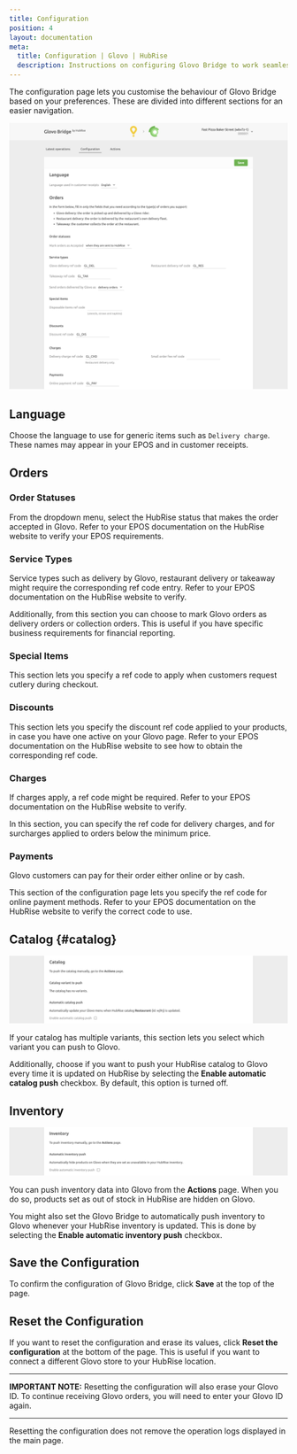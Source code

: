```yaml
---
title: Configuration
position: 4
layout: documentation
meta:
  title: Configuration | Glovo | HubRise
  description: Instructions on configuring Glovo Bridge to work seamlessly with Glovo and your EPOS or other apps connected to HubRise. Configuration is simple.
---
```


The configuration page lets you customise the behaviour of Glovo Bridge based on your preferences.
These are divided into different sections for an easier navigation.

![Glovo Bridge configuration page](./images/002-configuration-cropped.png)

## Language

Choose the language to use for generic items such as `Delivery charge`. These names may appear in your EPOS and in customer receipts.

## Orders

### Order Statuses

From the dropdown menu, select the HubRise status that makes the order accepted in Glovo.
Refer to your EPOS documentation on the HubRise website to verify your EPOS requirements.

### Service Types

Service types such as delivery by Glovo, restaurant delivery or takeaway might require the corresponding ref code entry. Refer to your EPOS documentation on the HubRise website to verify.

Additionally, from this section you can choose to mark Glovo orders as delivery orders or collection orders. This is useful if you have specific business requirements for financial reporting.

### Special Items

This section lets you specify a ref code to apply when customers request cutlery during checkout.

### Discounts

This section lets you specify the discount ref code applied to your products, in case you have one active on your Glovo page. Refer to your EPOS documentation on the HubRise website to see how to obtain the corresponding ref code.

### Charges

If charges apply, a ref code might be required. Refer to your EPOS documentation on the HubRise website to verify.

In this section, you can specify the ref code for delivery charges, and for surcharges applied to orders below the minimum price.

### Payments

Glovo customers can pay for their order either online or by cash.

This section of the configuration page lets you specify the ref code for online payment methods. Refer to your EPOS documentation on the HubRise website to verify the correct code to use.

## Catalog {#catalog}

![Glovo Bridge configuration page, Catalog section](./images/006-configuration-catalog.png)

If your catalog has multiple variants, this section lets you select which variant you can push to Glovo.

Additionally, choose if you want to push your HubRise catalog to Glovo every time it is updated on HubRise by selecting the **Enable automatic catalog push** checkbox.
By default, this option is turned off.

## Inventory

![Glovo Bridge configuration page, Inventory section](./images/007-configuration-inventory.png)

You can push inventory data into Glovo from the **Actions** page. When you do so, products set as out of stock in HubRise are hidden on Glovo.

You might also set the Glovo Bridge to automatically push inventory to Glovo whenever your HubRise inventory is updated. This is done by selecting the **Enable automatic inventory push** checkbox.

## Save the Configuration

To confirm the configuration of Glovo Bridge, click **Save** at the top of the page.

## Reset the Configuration

If you want to reset the configuration and erase its values, click **Reset the configuration** at the bottom of the page. This is useful if you want to connect a different Glovo store to your HubRise location.

---

**IMPORTANT NOTE:** Resetting the configuration will also erase your Glovo ID. To continue receiving Glovo orders, you will need to enter your Glovo ID again.

---

Resetting the configuration does not remove the operation logs displayed in the main page.
